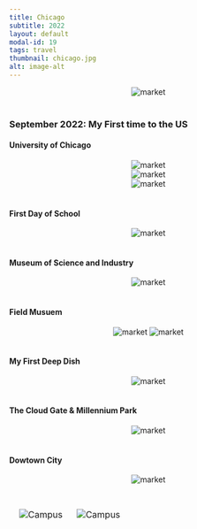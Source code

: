 ```yaml
---
title: Chicago
subtitle: 2022
layout: default
modal-id: 19
tags: travel
thumbnail: chicago.jpg
alt: image-alt
---
```

<html>
<head>
    <meta name="viewport" content="width=device-width, initial-scale=1.0">
    <style>
        table {
            border-collapse: separate;
            border-spacing: 10px;
        }
        table img {
            max-width: 100%;
            height: auto;
        }
    </style>
</head>
<body>
    <div style="text-align: center;">
        <img src="img/blog/chicago.jpg" alt="market" style="max-width: 100%; height: auto;">
    </div>
    <br>
    <h3>September 2022: My First time to the US</h3>
    <h4>University of Chicago</h4>
    <table style="text-align: center;">
        <tr>
            <td><img src="img/blog/chicago/campus2.jpg" alt="Campus" style="max-width: 100%; height: auto;"></td>
            <td><img src="img/blog/chicago/campus3.jpg" alt="Campus" style="max-width: 100%; height: auto;"></td>
        </tr>
    <div style="text-align: center;">
        <img src="img/blog/chicago/campus4.jpg" alt="market" style="max-width: 100%; height: auto;">
    </div>
    <div style="text-align: center;">
        <img src="img/blog/chicago/econ.jpg" alt="market" style="max-width: 100%; height: auto;">
    </div>
    <div style="text-align: center;">
        <img src="img/blog/chicago/keller.jpg" alt="market" style="max-width: 100%; height: auto;">
    </div>
    <br>
    <h4>First Day of School</h4>
    <div style="text-align: center;">
        <img src="img/blog/chicago/school.jpg" alt="market" style="max-width: 80%; height: auto;">
    </div>
    <br>
    <h4>Museum of Science and Industry</h4>
    <div style="text-align: center;">
        <img src="img/blog/chicago/science.jpg" alt="market" style="max-width: 100%; height: auto;">
    </div>
    <br>
    <h4>Field Musuem</h4>
    <div style="text-align: center;">
        <img src="img/blog/chicago/field.jpg" alt="market" style="max-width: 100%; height: auto;">
        <img src="img/blog/chicago/field2.jpg" alt="market" style="max-width: 100%; height: auto;">
    </div>
    <br>
    <h4>My First Deep Dish</h4>
    <div style="text-align: center;">
        <img src="img/blog/chicago/deep.jpg" alt="market" style="max-width: 80%; height: auto;">
    </div>
    <br>
    <h4>The Cloud Gate & Millennium Park</h4>
    <div style="text-align: center;">
        <img src="img/blog/chicago/bean.jpg" alt="market" style="max-width: 100%; height: auto;">
    </div>
    <br>
    <h4>Dowtown City</h4>
    <div style="text-align: center;">
        <img src="img/blog/chicago/city.jpg" alt="market" style="max-width: 80%; height: auto;">
    </div>
    <br>

</body>
</html>

